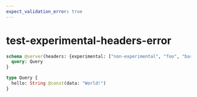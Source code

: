 ```yaml
---
expect_validation_error: true
---
```


# test-experimental-headers-error

```graphql @server
schema @server(headers: {experimental: ["non-experimental", "foo", "bar", "tailcall"]}) {
  query: Query
}

type Query {
  hello: String @const(data: "World!")
}
```

